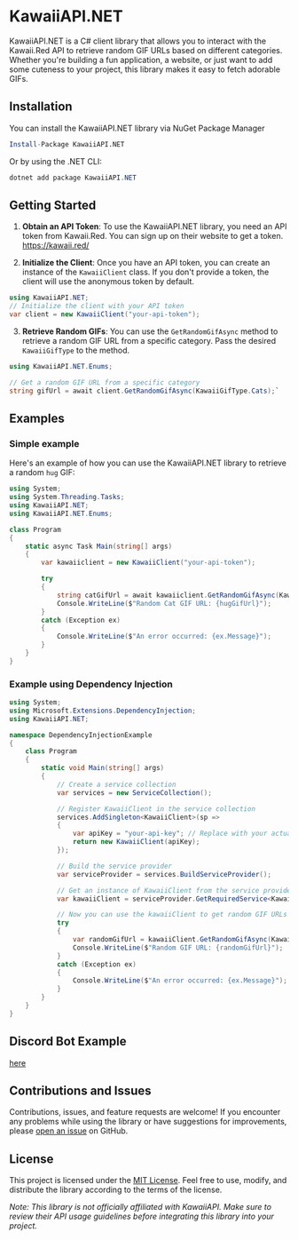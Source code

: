 # KawaiiAPI.NET

KawaiiAPI.NET is a C# client library that allows you to interact with the Kawaii.Red API to retrieve random GIF URLs based on different categories. Whether you're building a fun application, a website, or just want to add some cuteness to your project, this library makes it easy to fetch adorable GIFs.

## Installation

You can install the KawaiiAPI.NET library via NuGet Package Manager

```mathematica
Install-Package KawaiiAPI.NET
```

Or by using the .NET CLI:

```csharp
dotnet add package KawaiiAPI.NET
``` 

## Getting Started
1.  **Obtain an API Token**: To use the KawaiiAPI.NET library, you need an API token from Kawaii.Red. You can sign up on their website to get a token. https://kawaii.red/
    
2.  **Initialize the Client**: Once you have an API token, you can create an instance of the `KawaiiClient` class. If you don't provide a token, the client will use the anonymous token by default.
    

```csharp
using KawaiiAPI.NET; 
// Initialize the client with your API token  
var client = new KawaiiClient("your-api-token");
```

3. **Retrieve Random GIFs**: You can use the `GetRandomGifAsync` method to retrieve a random GIF URL from a specific category. Pass the desired `KawaiiGifType` to the method.

```csharp
using KawaiiAPI.NET.Enums;

// Get a random GIF URL from a specific category
string gifUrl = await client.GetRandomGifAsync(KawaiiGifType.Cats);`
```

## Examples
### Simple example
Here's an example of how you can use the KawaiiAPI.NET library to retrieve a random ``hug`` GIF:

```csharp
using System;
using System.Threading.Tasks;
using KawaiiAPI.NET;
using KawaiiAPI.NET.Enums;

class Program
{
    static async Task Main(string[] args)
    {
        var kawaiiclient = new KawaiiClient("your-api-token");

        try
        {
            string catGifUrl = await kawaiiclient.GetRandomGifAsync(KawaiiGifType.Hug);
            Console.WriteLine($"Random Cat GIF URL: {hugGifUrl}");
        }
        catch (Exception ex)
        {
            Console.WriteLine($"An error occurred: {ex.Message}");
        }
    }
}
```
### Example using Dependency Injection

```csharp
using System;
using Microsoft.Extensions.DependencyInjection;
using KawaiiAPI.NET;

namespace DependencyInjectionExample
{
    class Program
    {
        static void Main(string[] args)
        {
            // Create a service collection
            var services = new ServiceCollection();

            // Register KawaiiClient in the service collection
            services.AddSingleton<KawaiiClient>(sp =>
            {
                var apiKey = "your-api-key"; // Replace with your actual API key
                return new KawaiiClient(apiKey);
            });

            // Build the service provider
            var serviceProvider = services.BuildServiceProvider();

            // Get an instance of KawaiiClient from the service provider
            var kawaiiClient = serviceProvider.GetRequiredService<KawaiiClient>();

            // Now you can use the kawaiiClient to get random GIF URLs
            try
            {
                var randomGifUrl = kawaiiClient.GetRandomGifAsync(KawaiiGifType.Cats).GetAwaiter().GetResult();
                Console.WriteLine($"Random GIF URL: {randomGifUrl}");
            }
            catch (Exception ex)
            {
                Console.WriteLine($"An error occurred: {ex.Message}");
            }
        }
    }
}
```

## Discord Bot Example
[here](https://github.com/FabiChan99/KawaiiAPI.NET.ExampleBot)


## Contributions and Issues

Contributions, issues, and feature requests are welcome! If you encounter any problems while using the library or have suggestions for improvements, please [open an issue](https://github.com/FabiChan99/KawaiiAPI.NET/issues) on GitHub.

## License

This project is licensed under the [MIT License](https://github.com/FabiChan99/KawaiiAPI.NET/blob/master/LICENSE.txt). Feel free to use, modify, and distribute the library according to the terms of the license.


_Note: This library is not officially affiliated with KawaiiAPI. Make sure to review their API usage guidelines before integrating this library into your project._

